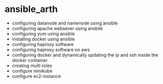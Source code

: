 # ansible_arth
- configuring datanode and namenode using ansible
- configuring apache websever using ansbile
- configuring yum using ansible
- installing docker using ansible
- configuring haproxy software
- configuring haproxy software on aws
- configuring docker and dynamically updating the ip and ssh inside the docker container
- creating multi roles
- configure minikube
- configure ec2-instance



